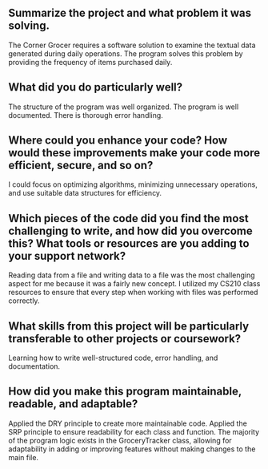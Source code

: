## Summarize the project and what problem it was solving.
The Corner Grocer requires a software solution to examine the textual data generated during daily operations. The program solves this problem by providing the frequency of items purchased daily. 

## What did you do particularly well?
The structure of the program was well organized. The program is well documented. There is thorough error handling.

## Where could you enhance your code? How would these improvements make your code more efficient, secure, and so on?
I could focus on optimizing algorithms, minimizing unnecessary operations, and use suitable data structures for efficiency.

## Which pieces of the code did you find the most challenging to write, and how did you overcome this? What tools or resources are you adding to your support network?
Reading data from a file and writing data to a file was the most challenging aspect for me because it was a fairly new concept. I utilized my CS210 class resources to ensure that every step when working with files was performed correctly. 

## What skills from this project will be particularly transferable to other projects or coursework?
Learning how to write well-structured code, error handling, and documentation.

## How did you make this program maintainable, readable, and adaptable?
Applied the DRY principle to create more maintainable code. Applied the SRP principle to ensure readability for each class and function. The majority of the program logic exists in the GroceryTracker class, allowing for adaptability in adding or improving features without making changes to the main file. 
